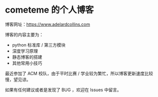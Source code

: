 # cometeme 的个人博客

博客网址：<https://www.adelardcollins.com>

博客的内容主要为：

-   python 标准库 / 第三方模块
-   深度学习原理
-   静态博客的搭建
-   其他常用小技巧

最近参加了 ACM 校队，由于平时比赛 / 学业较为繁忙，所以博客更新速度比较慢，望见谅。

如果有任何建议或者是发现了 BUG ，欢迎在 Issues 中留言。
